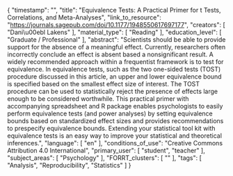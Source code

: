 {
    "timestamp": "",
    "title": "Equivalence Tests: A Practical Primer for t Tests, Correlations, and Meta-Analyses",
    "link_to_resource": "https://journals.sagepub.com/doi/10.1177/1948550617697177",
    "creators": [
        "Dani\u00ebl Lakens"
    ],
    "material_type": [
        "Reading"
    ],
    "education_level": [
        "Graduate / Professional"
    ],
    "abstract": "Scientists should be able to provide support for the absence of a meaningful effect. Currently, researchers often incorrectly conclude an effect is absent based a nonsignificant result. A widely recommended approach within a frequentist framework is to test for equivalence. In equivalence tests, such as the two one-sided tests (TOST) procedure discussed in this article, an upper and lower equivalence bound is specified based on the smallest effect size of interest. The TOST procedure can be used to statistically reject the presence of effects large enough to be considered worthwhile. This practical primer with accompanying spreadsheet and R package enables psychologists to easily perform equivalence tests (and power analyses) by setting equivalence bounds based on standardized effect sizes and provides recommendations to prespecify equivalence bounds. Extending your statistical tool kit with equivalence tests is an easy way to improve your statistical and theoretical inferences.",
    "language": [
        "en"
    ],
    "conditions_of_use": "Creative Commons Attribution 4.0 International",
    "primary_user": [
        "student",
        "teacher"
    ],
    "subject_areas": [
        "Psychology"
    ],
    "FORRT_clusters": [
        ""
    ],
    "tags": [
        "Analysis",
        "Reproducibility",
        "Statistics"
    ]
}